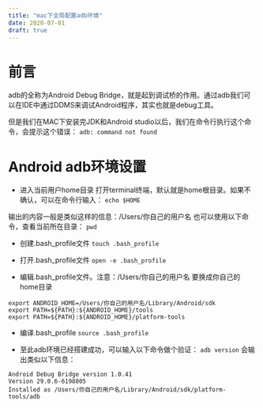 ```yaml
---
title: "mac下全局配置adb环境"
date: 2020-07-01
draft: true
---
```

# 前言
adb的全称为Android Debug Bridge，就是起到调试桥的作用。通过adb我们可以在IDE中通过DDMS来调试Android程序，其实也就是debug工具。

但是我们在MAC下安装完JDK和Android studio以后，我们在命令行执行这个命令，会提示这个错误：
`adb: command not found`

# Android adb环境设置

- 进入当前用户home目录
打开terminal终端，默认就是home根目录。如果不确认，可以在命令行输入：
`echo $HOME`

输出的内容一般是类似这样的信息：/Users/你自己的用户名
也可以使用以下命令，查看当前所在目录：
`pwd`

- 创建.bash_profile文件
`touch .bash_profile`

- 打开.bash_profile文件
`open -e .bash_profile`

- 编辑.bash_profile文件。注意：/Users/你自己的用户名 要换成你自己的home目录
```
export ANDROID_HOME=/Users/你自己的用户名/Library/Android/sdk
export PATH=${PATH}:${ANDROID_HOME}/tools
export PATH=${PATH}:${ANDROID_HOME}/platform-tools
```

- 编译.bash_profile
`source .bash_profile`

- 至此adb环境已经搭建成功，可以输入以下命令做个验证：
`adb version`
会输出类似以下信息：
```
Android Debug Bridge version 1.0.41
Version 29.0.6-6198805
Installed as /Users/你自己的用户名/Library/Android/sdk/platform-tools/adb
```